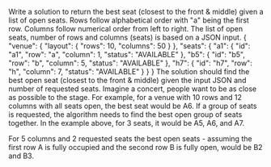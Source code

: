 
Write a solution to return the best seat (closest to the front & middle) given a list of open seats.
Rows follow alphabetical order with "a" being the first row. Columns follow numerical order from left to right.
The list of open seats, number of rows and columns (seats) is based on a JSON input.
{
"venue": {
"layout": {
"rows": 10,
"columns": 50
}
},
"seats": {
"a1": {
"id": "a1",
"row": "a",
"column": 1,
"status": "AVAILABLE"
},
"b5": {
"id": "b5",
"row": "b",
"column": 5,
"status": "AVAILABLE"
},
"h7": {
"id": "h7",
"row": "h",
"column": 7,
"status": "AVAILABLE"
}
}
}
The solution should find the best open seat (closest to the front & middle) given the input JSON
and number of requested seats. Imagine a concert, people want to be as close as possible to
the stage.
For example, for a venue with 10 rows and 12 columns with all seats open, the best seat would
be A6.
If a group of seats is requested, the algorithm needs to find the best open group of seats
together. In the example above, for 3 seats, it would be A5, A6, and A7.

For 5 columns and 2 requested seats the best open seats - assuming the first row A is fully
occupied and the second row B is fully open, would be B2 and B3.
